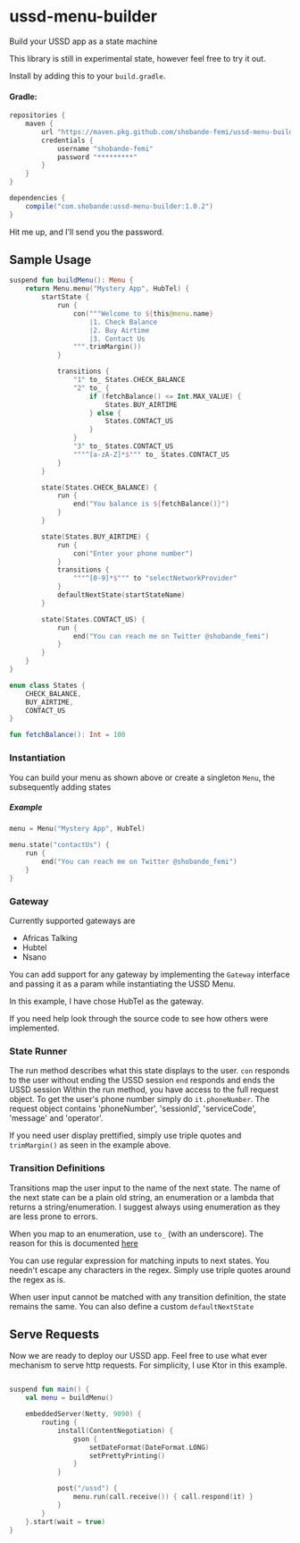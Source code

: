 # ussd-menu-builder
Build your USSD app as a state machine

This library is still in experimental state, however feel free to try it out.

Install by adding this to your `build.gradle`.

#### Gradle:
```groovy
repositories {
    maven {
        url "https://maven.pkg.github.com/shobande-femi/ussd-menu-builder"
        credentials {
            username "shobande-femi"
            password "*********"
        }
    }
}

dependencies {
    compile("com.shobande:ussd-menu-builder:1.0.2")
}
```
Hit me up, and I'll send you the password.


## Sample Usage
```kotlin
suspend fun buildMenu(): Menu {
    return Menu.menu("Mystery App", HubTel) {
        startState {
            run {
                con("""Welcome to ${this@menu.name}
                    |1. Check Balance
                    |2. Buy Airtime
                    |3. Contact Us
                """.trimMargin())
            }

            transitions {
                "1" to_ States.CHECK_BALANCE
                "2" to_ {
                    if (fetchBalance() <= Int.MAX_VALUE) {
                        States.BUY_AIRTIME
                    } else {
                        States.CONTACT_US
                    }
                }
                "3" to_ States.CONTACT_US
                """^[a-zA-Z]*$""" to_ States.CONTACT_US
            }
        }

        state(States.CHECK_BALANCE) {
            run {
                end("You balance is ${fetchBalance()}")
            }
        }

        state(States.BUY_AIRTIME) {
            run {
                con("Enter your phone number")
            }
            transitions {
                """^[0-9]*$""" to "selectNetworkProvider"
            }
            defaultNextState(startStateName)
        }

        state(States.CONTACT_US) {
            run {
                end("You can reach me on Twitter @shobande_femi")
            }
        }
    }
}

enum class States {
    CHECK_BALANCE,
    BUY_AIRTIME,
    CONTACT_US
}

fun fetchBalance(): Int = 100
```

### Instantiation
You can build your menu as shown above or create a singleton `Menu`, 
the subsequently adding states
##### Example
```kotlin
menu = Menu("Mystery App", HubTel)

menu.state("contactUs") {
    run {
        end("You can reach me on Twitter @shobande_femi")
    }
}
```

### Gateway
Currently supported gateways are
* Africas Talking
* Hubtel
* Nsano

You can add support for any gateway by implementing the `Gateway` interface and passing
it as a param while instantiating the USSD Menu.

In this example, I have chose HubTel as the gateway.

If you need help look through the source code to see how others were implemented.

### State Runner
The run method describes what this state displays to the user.
`con` responds to the user without ending the USSD session
`end` responds and ends the USSD session
Within the run method, you have access to the full request object.
To get the user's phone number simply do `it.phoneNumber`.
The request object contains 'phoneNumber', 'sessionId', 'serviceCode',
'message' and 'operator'.

If you need user display prettified, simply use triple quotes and
`trimMargin()` as seen in the example above.

### Transition Definitions
Transitions map the user input to the name of the next state.
The name of the next state can be a plain old string, an enumeration or
a lambda that returns a string/enumeration. I suggest always using
enumeration as they are less prone to errors.

When you map to an enumeration, use `to_` (with an underscore).
The reason for this is documented [here](https://github.com/shobande-femi/ussd-menu-builder/blob/42f375e6963ca449a123e21a33915c78abeeec26/src/main/kotlin/state/StateHandler.kt#L50)

You can use regular expression for matching inputs to next states.
You needn't escape any characters in the regex. Simply use triple quotes around the 
regex as is.

When user input cannot be matched with any transition definition, the
state remains the same. You can also define a custom `defaultNextState`


## Serve Requests
Now we are ready to deploy our USSD app.
Feel free to use what ever mechanism to serve http requests.
For simplicity, I use Ktor in this example.
```kotlin

suspend fun main() {
    val menu = buildMenu()

    embeddedServer(Netty, 9090) {
        routing {
            install(ContentNegotiation) {
                gson {
                    setDateFormat(DateFormat.LONG)
                    setPrettyPrinting()
                }
            }

            post("/ussd") {
                menu.run(call.receive()) { call.respond(it) }
            }
        }
    }.start(wait = true)
}
```